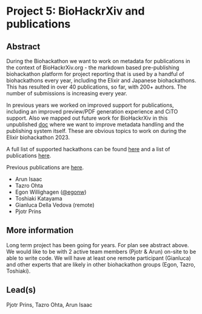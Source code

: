 # Project 5: BioHackrXiv and publications

## Abstract

During the Biohackathon we want to work on metadata for publications in the context of BioHackrXiv.org - the markdown based pre-publishing biohackathon platform for project reporting that is used by a handful of biohackathons every year, including the Elixir and Japanese biohackathons. This has resulted in over 40 publications, so far, with 200+ authors. The number of submissions is increasing every year.

In previous years we worked on improved support for publications, including an improved preview/PDF generation experience and CiTO support. Also we mapped out future work for BioHackrXiv in this unpublished [doc](https://github.com/biohackrxiv/bhxiv-metadata/blob/main/doc/elixir_biohackathon2022/paper.md) where we want to improve metadata handling and the publishing system itself. These are obvious topics to work on during the Elixir biohackathon 2023.

A full list of supported hackathons can be found [here](http://preview.biohackrxiv.org/) and a list of publications [here](https://biohackrxiv.org/discover).

Previous publications are [here](https://biohackrxiv.org/discover?q=biohackrxiv).

 * Arun Isaac
 * Tazro Ohta
 * Egon Willighagen ([@egonw](https://github.com/egonw))
 * Toshiaki Katayama
 * Gianluca Della Vedova (remote)
 * Pjotr Prins

## More information

Long term project has been going for years. For plan see abstract above. We would like to be with 2 active team members (Pjotr & Arun) on-site to be able to write code. We will have at least one remote participant (Gianluca) and other experts that are likely in other biohackathon groups (Egon, Tazro, Toshiaki).

## Lead(s)

Pjotr Prins, Tazro Ohta, Arun Isaac


